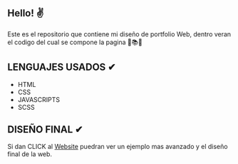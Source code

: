 ## Hello! ✌

Este es el repositorio que contiene mi diseño de portfolio Web, dentro veran el codigo del cual se compone la pagina 📑📚📙

## LENGUAJES USADOS ✔

* HTML
* CSS
* JAVASCRIPTS
* SCSS

## DISEÑO FINAL ✔

Si dan CLICK al [Website](https://samurai829.github.io/Home/) puedran ver un ejemplo mas avanzado y el diseño final de la web.
